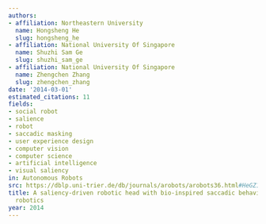 ```yaml
---
authors:
- affiliation: Northeastern University
  name: Hongsheng He
  slug: hongsheng_he
- affiliation: National University Of Singapore
  name: Shuzhi Sam Ge
  slug: shuzhi_sam_ge
- affiliation: National University Of Singapore
  name: Zhengchen Zhang
  slug: zhengchen_zhang
date: '2014-03-01'
estimated_citations: 11
fields:
- social robot
- salience
- robot
- saccadic masking
- user experience design
- computer vision
- computer science
- artificial intelligence
- visual saliency
in: Autonomous Robots
src: https://dblp.uni-trier.de/db/journals/arobots/arobots36.html#HeGZ14
title: A saliency-driven robotic head with bio-inspired saccadic behaviors for social
  robotics
year: 2014
---
```


